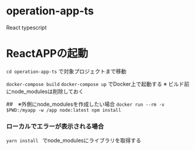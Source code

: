 # operation-app-ts
React typescript

# ReactAPPの起動
`cd operation-app-ts`
で対象プロジェクトまで移動

`docker-compose build`
`docker-compose up`
でDocker上で起動する
※ ビルド前にnode_modulesは削除しておく

##　※外側にnode_modulesを作成したい場合
`docker run --rm -v $PWD:/myapp -w /app node:latest npm install`

### ローカルでエラーが表示される場合
`yarn install `
でnode_modulesにライブラリを取得する
